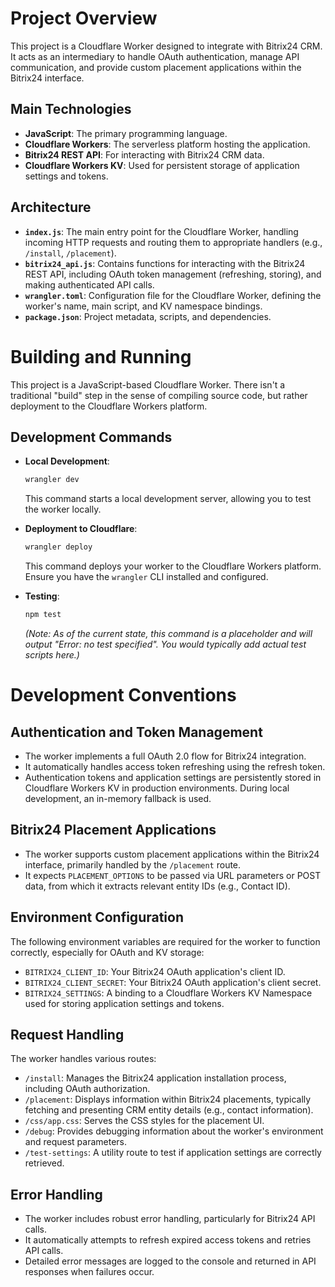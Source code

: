 # Project Overview

This project is a Cloudflare Worker designed to integrate with Bitrix24 CRM. It acts as an intermediary to handle OAuth authentication, manage API communication, and provide custom placement applications within the Bitrix24 interface.

## Main Technologies

-   **JavaScript**: The primary programming language.
-   **Cloudflare Workers**: The serverless platform hosting the application.
-   **Bitrix24 REST API**: For interacting with Bitrix24 CRM data.
-   **Cloudflare Workers KV**: Used for persistent storage of application settings and tokens.

## Architecture

-   **`index.js`**: The main entry point for the Cloudflare Worker, handling incoming HTTP requests and routing them to appropriate handlers (e.g., `/install`, `/placement`).
-   **`bitrix24_api.js`**: Contains functions for interacting with the Bitrix24 REST API, including OAuth token management (refreshing, storing), and making authenticated API calls.
-   **`wrangler.toml`**: Configuration file for the Cloudflare Worker, defining the worker's name, main script, and KV namespace bindings.
-   **`package.json`**: Project metadata, scripts, and dependencies.

# Building and Running

This project is a JavaScript-based Cloudflare Worker. There isn't a traditional "build" step in the sense of compiling source code, but rather deployment to the Cloudflare Workers platform.

## Development Commands

-   **Local Development**:
    ```bash
    wrangler dev
    ```
    This command starts a local development server, allowing you to test the worker locally.

-   **Deployment to Cloudflare**:
    ```bash
    wrangler deploy
    ```
    This command deploys your worker to the Cloudflare Workers platform. Ensure you have the `wrangler` CLI installed and configured.

-   **Testing**:
    ```bash
    npm test
    ```
    *(Note: As of the current state, this command is a placeholder and will output "Error: no test specified". You would typically add actual test scripts here.)*

# Development Conventions

## Authentication and Token Management

-   The worker implements a full OAuth 2.0 flow for Bitrix24 integration.
-   It automatically handles access token refreshing using the refresh token.
-   Authentication tokens and application settings are persistently stored in Cloudflare Workers KV in production environments. During local development, an in-memory fallback is used.

## Bitrix24 Placement Applications

-   The worker supports custom placement applications within the Bitrix24 interface, primarily handled by the `/placement` route.
-   It expects `PLACEMENT_OPTIONS` to be passed via URL parameters or POST data, from which it extracts relevant entity IDs (e.g., Contact ID).

## Environment Configuration

The following environment variables are required for the worker to function correctly, especially for OAuth and KV storage:

-   `BITRIX24_CLIENT_ID`: Your Bitrix24 OAuth application's client ID.
-   `BITRIX24_CLIENT_SECRET`: Your Bitrix24 OAuth application's client secret.
-   `BITRIX24_SETTINGS`: A binding to a Cloudflare Workers KV Namespace used for storing application settings and tokens.

## Request Handling

The worker handles various routes:

-   `/install`: Manages the Bitrix24 application installation process, including OAuth authorization.
-   `/placement`: Displays information within Bitrix24 placements, typically fetching and presenting CRM entity details (e.g., contact information).
-   `/css/app.css`: Serves the CSS styles for the placement UI.
-   `/debug`: Provides debugging information about the worker's environment and request parameters.
-   `/test-settings`: A utility route to test if application settings are correctly retrieved.

## Error Handling

-   The worker includes robust error handling, particularly for Bitrix24 API calls.
-   It automatically attempts to refresh expired access tokens and retries API calls.
-   Detailed error messages are logged to the console and returned in API responses when failures occur.
